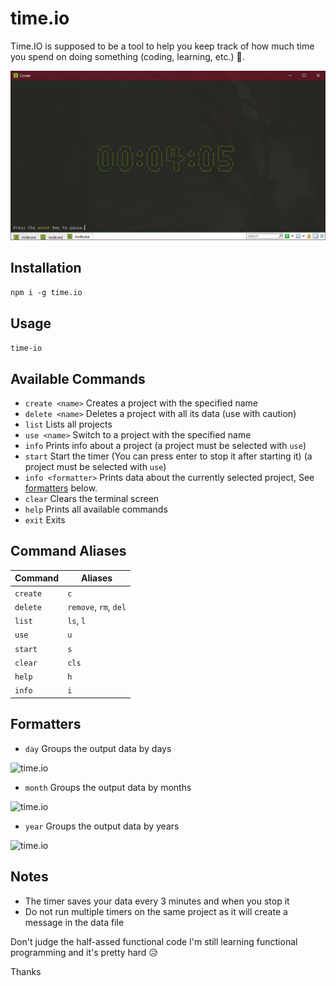 # time.io
Time.IO is supposed to be a tool to help you keep track of how much time you spend on doing something (coding, learning, etc.) 🤔.

![time.io](examples/timer.jpg)

## Installation
```npm i -g time.io```

## Usage
```time-io```

## Available Commands
* ```create <name>``` Creates a project with the specified name
* ```delete <name>``` Deletes a project with all its data (use with caution)
* ```list``` Lists all projects
* ```use <name>``` Switch to a project with the specified name
* ```info``` Prints info about a project (a project must be selected with ```use```)
* ```start``` Start the timer (You can press enter to stop it after starting it) (a project must be selected with ```use```)
* ```info <formatter>``` Prints data about the currently selected project, See [formatters](#formatters) below.
* ```clear``` Clears the terminal screen
* ```help``` Prints all available commands
* ```exit``` Exits


<!-- * ```rangeinfo <formatter> <start> <finish>``` The same as ```info``` but limits the data to the specified range. (COMING SOON) -->
## Command Aliases
| Command      | Aliases                           |
| ---          | ---                               |
| ```create``` | ```c```                           |
| ```delete``` | ```remove```, ```rm```, ```del``` |
| ```list```   | ```ls```, ```l```                 |
| ```use```    | ```u```                           |
| ```start```  | ```s```                           |
| ```clear```  | ```cls```                         |
| ```help```   | ```h```                           |
| ```info```   | ```i```                           |

## <a name="formatters"></a> Formatters
* ```day``` Groups the output data by days

![time.io](examples/day.jpg)

* ```month``` Groups the output data by months

![time.io](examples/month.jpg)

* ```year``` Groups the output data by years

![time.io](examples/year.jpg)


## Notes
* The timer saves your data every 3 minutes and when you stop it
* Do not run multiple timers on the same project as it will create a message in the data file

Don't judge the half-assed functional code I'm still learning functional programming and it's pretty hard 😥

Thanks